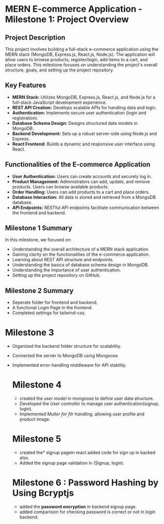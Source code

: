 # MERN E-commerce Application - Milestone 1: Project Overview

## Project Description

This project involves building a full-stack e-commerce application using the MERN stack (MongoDB, Express.js, React.js, Node.js). The application will allow users to browse products, register/login, add items to a cart, and place orders. This milestone focuses on understanding the project's overall structure, goals, and setting up the project repository.

## Key Features

* **MERN Stack:** Utilizes MongoDB, Express.js, React.js, and Node.js for a full-stack JavaScript development experience.
* **REST API Creation:** Develops scalable APIs for handling data and logic.
* **Authentication:** Implements secure user authentication (login and registration).
* **Database Schema Design:** Designs structured data models in MongoDB.
* **Backend Development:** Sets up a robust server-side using Node.js and Express.
* **React Frontend:** Builds a dynamic and responsive user interface using React.

## Functionalities of the E-commerce Application

* **User Authentication:** Users can create accounts and securely log in.
* **Product Management:** Administrators can add, update, and remove products. Users can browse available products.
* **Order Handling:** Users can add products to a cart and place orders.
* **Database Interaction:** All data is stored and retrieved from a MongoDB database.
* **API Endpoints:** RESTful API endpoints facilitate communication between the frontend and backend.

## Milestone 1 Summary

In this milestone, we focused on:

* Understanding the overall architecture of a MERN stack application.
* Gaining clarity on the functionalities of the e-commerce application.
* Learning about REST API structure and endpoints.
* Understanding the basics of database schema design in MongoDB.
* Understanding the importance of user authentication.
* Setting up the project repository on GitHub.

## Milestone 2 Summary

* Seperate folder for frontend and backend.
* A functional Login Page in the frontend.
* Completed settings for tailwind-css.

# Milestone 3

* Organized the backend folder structure for scalability.
* Connected the server to MongoDB using Mongoose.
* Implemented error-handling middleware for API stability.

  # Milestone 4
  
  - created the *user model* in mongoose to define user data structure.
  - Developed the *User controller* to manage user authentication(signup, login).
  - Implemented *Multer for filr handling*, allowing user profile and product image.

  # Milestone 5
  - created the* signup pagein react added code for sign up in backed also.
  - Added the signup page validation in (Signup, login).

  # Milestone 6 : **Password Hashing by Using Bcryptjs**
  - added the **password encryption** in backend signup page.
  - added comparision for checking password is correct or not in login backend.